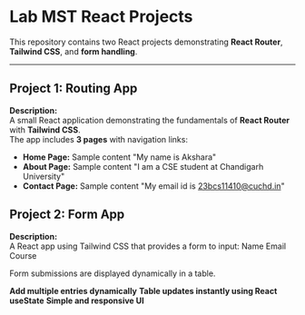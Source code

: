 # Lab MST React Projects

This repository contains two React projects demonstrating **React Router**, **Tailwind CSS**, and **form handling**.

---

## Project 1: Routing App

**Description:**  
A small React application demonstrating the fundamentals of **React Router** with **Tailwind CSS**.  
The app includes **3 pages** with navigation links:

- **Home Page:** Sample content "My name is Akshara"  
- **About Page:** Sample content "I am a CSE student at Chandigarh University"  
- **Contact Page:** Sample content "My email id is 23bcs11410@cuchd.in"

## Project 2: Form App

**Description:**  
A React app using Tailwind CSS that provides a form to input:
Name
Email
Course

Form submissions are displayed dynamically in a table.

**Add multiple entries dynamically**
**Table updates instantly using React useState**
**Simple and responsive UI**

